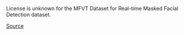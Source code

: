 License is unknown for the MFVT Dataset for Real-time Masked Facial Detection dataset.

[Source](https://www.kaggle.com/datasets/trngvhong/mfvt-dataset)